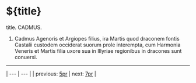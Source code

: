 # ${title}

title. CADMUS.



1. Cadmus Agenoris et Argiopes filius, ira Martis quod draconem fontis Castalii custodem occiderat suorum prole interempta, cum Harmonia Veneris et Martis filia uxore sua in Illyriae regionibus in dracones sunt conuersi.



---

| --- | --- |
| previous: [5pr](../5pr/) | next: [7pr](../7pr/) |